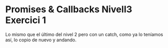 # Promises & Callbacks Nivell3 Exercici 1

Lo mismo que el último del nivel 2 pero con un catch, como ya lo teníamos así, lo copio de nuevo y andando.
